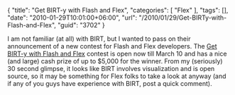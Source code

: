 {
	"title": "Get BIRT-y with Flash and Flex",
	"categories": [
		"Flex"
	],
	"tags": [],
	"date": "2010-01-29T10:01:00+06:00",
	"url": "/2010/01/29/Get-BIRTy-with-Flash-and-Flex",
	"guid": "3702"
}

I am not familiar (at all) with BIRT, but I wanted to pass on their announcement of a new contest for Flash and Flex developers. The <a href="http://www.birt-exchange.com/be/news-events/adobe-contest/?articleid=18554">Get BIRT-y with Flash and Flex</a> contest is open now till March 10 and has a nice (and large) cash prize of up to $5,000 for the winner. From my (seriously) 30 second glimpse, it looks like BIRT involves visualization and is open source, so it may be something for Flex folks to take  a look at anyway (and if any of you guys have experience with BIRT, post a quick comment).